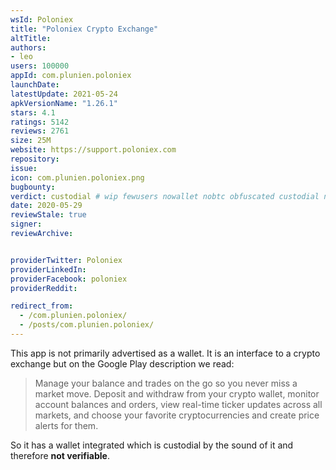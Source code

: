 ```yaml
---
wsId: Poloniex
title: "Poloniex Crypto Exchange"
altTitle: 
authors:
- leo
users: 100000
appId: com.plunien.poloniex
launchDate: 
latestUpdate: 2021-05-24
apkVersionName: "1.26.1"
stars: 4.1
ratings: 5142
reviews: 2761
size: 25M
website: https://support.poloniex.com
repository: 
issue: 
icon: com.plunien.poloniex.png
bugbounty: 
verdict: custodial # wip fewusers nowallet nobtc obfuscated custodial nosource nonverifiable reproducible bounty defunct
date: 2020-05-29
reviewStale: true
signer: 
reviewArchive:


providerTwitter: Poloniex
providerLinkedIn: 
providerFacebook: poloniex
providerReddit: 

redirect_from:
  - /com.plunien.poloniex/
  - /posts/com.plunien.poloniex/
---
```



This app is not primarily advertised as a wallet. It is an interface to a crypto
exchange but on the Google Play description we read:

> Manage your balance and trades on the go so you never miss a market move.
  Deposit and withdraw from your crypto wallet, monitor account balances and
  orders, view real-time ticker updates across all markets, and choose your
  favorite cryptocurrencies and create price alerts for them.

So it has a wallet integrated which is custodial by the sound of it and
therefore **not verifiable**.
